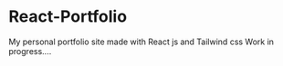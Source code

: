 # React-Portfolio

My personal portfolio site made with React js and Tailwind css
Work in progress....
